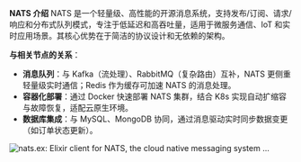 **NATS 介绍**
	NATS 是一个轻量级、高性能的开源消息系统，支持发布/订阅、请求/响应和分布式队列模式，专注于低延迟和高吞吐量，适用于微服务通信、IoT 和实时应用场景。其核心优势在于简洁的协议设计和无依赖的架构。

**与相关节点的关系**：

- **消息队列**：与 Kafka（流处理）、RabbitMQ（复杂路由）互补，NATS 更侧重轻量级实时通信；Redis 作为缓存可加速 NATS 的消息处理。
- **容器化部署**：通过 Docker 快速部署 NATS 集群，结合 K8s 实现自动扩缩容与故障恢复，适配云原生环境。
- **数据库集成**：与 MySQL、MongoDB 协同，通过消息驱动实时同步数据变更（如订单状态更新）。

![nats.ex: Elixir client for NATS, the cloud native messaging system ...](https://nats.io/img/logos/nats-horizontal-color.png)